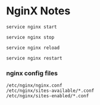 # NginX Notes

```
service nginx start

service nginx stop

service nginx reload

service nginx restart
```

### nginx config files
```
/etc/nginx/nginx.conf
/etc/nginx/sites-available/*.conf
/etc/nginx/sites-enabled/*.conf
```
